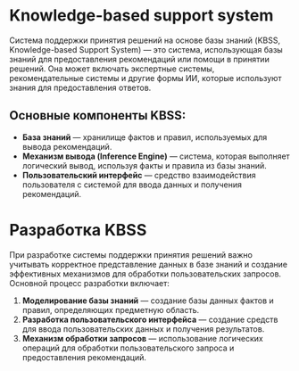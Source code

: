 # Knowledge-based support system
Система поддержки принятия решений на основе базы знаний (KBSS, Knowledge-based Support System) — это система, использующая базы знаний для предоставления рекомендаций или помощи в принятии решений.
Она может включать экспертные системы, рекомендательные системы и другие формы ИИ, которые используют знания для предоставления ответов.

## Основные компоненты KBSS:
- **База знаний** — хранилище фактов и правил, используемых для вывода рекомендаций.
- **Механизм вывода (Inference Engine)** — система, которая выполняет логический вывод, используя факты и правила из базы знаний.
- **Пользовательский интерфейс** — средство взаимодействия пользователя с системой для ввода данных и получения рекомендаций.

# Разработка KBSS
При разработке системы поддержки принятия решений важно учитывать корректное представление данных в базе знаний и создание эффективных механизмов для обработки пользовательских запросов. Основной процесс разработки включает:

1. **Моделирование базы знаний** — создание базы данных фактов и правил, определяющих предметную область.
2. **Разработка пользовательского интерфейса** — создание средств для ввода пользовательских данных и получения результатов.
3. **Механизм обработки запросов** — использование логических операций для обработки пользовательского запроса и предоставления рекомендаций.
